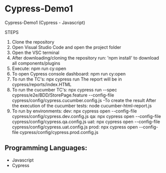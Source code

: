 # Cypress-Demo1
Cypress-Demo1 (Cypress - Javascript)

STEPS 

1.	Clone the repository
2.	Open Visual Studio Code and open the project folder
3.	Open the VSC terminal
4.	After downloading/cloning the repository run: 'npm install' to download all components/plugins
5.	Execute: npm run cy:open
6.	To open Cypress console dashboard: npm run cy:open
7.	To run the TC's: npx cypress run
  The report will be in cypress/reports/index.HTML
8. To run the cucumber TC's: npx cypress run --spec cypress/e2e/BDD/StorePage.feature --config-file cypress/config/cypress.cucumber.config.js
-To create the result After the execution of the cucumber tests: node cucumber-html-report.js
9. To run by environments:
  dev: npx cypress open --config-file cypress/config/cypress.dev.config.js
  qa: npx cypress open --config-file cypress/config/cypress.qa.config.js
  uat: npx cypress open --config-file cypress/config/cypress.uat.config.js
  prod: npx cypress open --config-file cypress/config/cypress.prod.config.js

## Programming Languages:
- Javascript 
- Cypress

